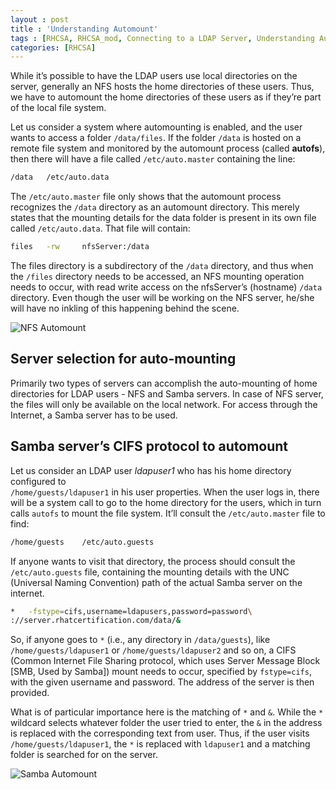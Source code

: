 ```yaml
---
layout : post
title : 'Understanding Automount'
tags : [RHCSA, RHCSA_mod, Connecting to a LDAP Server, Understanding Automount]
categories: [RHCSA]
---
```



While it’s possible to have the LDAP users use local directories on the
server, generally an NFS hosts the home directories of these users.
Thus, we have to automount the home directories of these users as if
they’re part of the local file system.

Let us consider a system where automounting is enabled, and the user
wants to access a folder `/data/files`. If the folder `/data` is hosted
on a remote file system and monitored by the automount process (called
**autofs**), then there will have a file called `/etc/auto.master`
containing the line:

``` bash
/data   /etc/auto.data
```

The `/etc/auto.master` file only shows that the automount process
recognizes the `/data` directory as an automount directory. This merely
states that the mounting details for the data folder is present in its
own file called `/etc/auto.data`. That file will contain:

``` bash
files   -rw     nfsServer:/data
```

The files directory is a subdirectory of the `/data` directory, and thus
when the `/files` directory needs to be accessed, an NFS mounting
operation needs to occur, with read write access on the nfsServer’s
(hostname) `/data` directory. Even though the user will be working on
the NFS server, he/she will have no inkling of this happening behind the
scene.

![NFS
Automount<span label="fig:1"></span>](RHCSA/Mod1/chapters/1.7.a%20NFS%20Automount)

## Server selection for auto-mounting

Primarily two types of servers can accomplish the auto-mounting of home
directories for LDAP users - NFS and Samba servers. In case of NFS
server, the files will only be available on the local network. For
access through the Internet, a Samba server has to be used.

## Samba server’s CIFS protocol to automount

Let us consider an LDAP user *ldapuser1* who has his home directory
configured to  
`/home/guests/ldapuser1` in his user properties. When the user logs in,
there will be a system call to go to the home directory for the users,
which in turn calls `autofs` to mount the file system. It’ll consult the
`/etc/auto.master` file to find:

``` bash
/home/guests    /etc/auto.guests
```

If anyone wants to visit that directory, the process should consult the
`/etc/auto.guests` file, containing the mounting details with the UNC
(Universal Naming Convention) path of the actual Samba server on the
internet.

``` bash
*   -fstype=cifs,username=ldapusers,password=password\
://server.rhatcertification.com/data/&
```

So, if anyone goes to `*` (i.e., any directory in `/data/guests`), like
`/home/guests/ldapuser1` or `/home/guests/ldapuser2` and so on, a CIFS
(Common Internet File Sharing protocol, which uses Server Message Block
\[SMB, Used by Samba\]) mount needs to occur, specified by
`fstype=cifs`, with the given username and password. The address of the
server is then provided.

What is of particular importance here is the matching of `*` and `&`.
While the `*` wildcard selects whatever folder the user tried to enter,
the `&` in the address is replaced with the corresponding text from
user. Thus, if the user visits `/home/guests/ldapuser1`, the `*` is
replaced with `ldapuser1` and a matching folder is searched for on the
server.

![Samba
Automount<span label="fig:1"></span>](RHCSA/Mod1/chapters/1.7.b%20Samba%20Automount)
